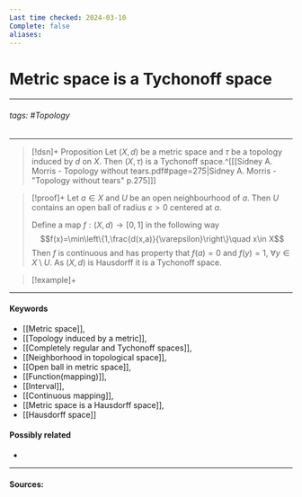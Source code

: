 ```yaml
---
Last time checked: 2024-03-10
Complete: false
aliases:
---
```

# Metric space is a Tychonoff space
***
###### tags: #Topology 
***
>[!dsn]+ Proposition
>Let $(X,d)$ be a metric space and $\tau$ be a topology induced by $d$ on $X$. Then $(X,\tau)$ is a Tychonoff space.^[[[Sidney A. Morris - Topology without tears.pdf#page=275|Sidney A. Morris - "Topology without tears" p.275]]]

>[!proof]+
>Let $a\in X$ and $U$ be an open neighbourhood of $a$. Then $U$ contains an open ball of radius $\varepsilon>0$ centered at $a$.
>
>Define a map $f:(X,d)\to[0,1]$ in the following way
>$$f(x)=\min\left\{1,\frac{d(x,a)}{\varepsilon}\right\}\quad x\in X$$
>Then $f$ is continuous and has property that $f(a)=0$ and $f(y)=1$, $\forall y\in X\setminus U$. As $(X,d)$ is Hausdorff it is a Tychonoff space.


>[!example]+ 
>
***
#### Keywords
- [[Metric space]],
- [[Topology induced by a metric]],
- [[Completely regular and Tychonoff spaces]],
- [[Neighborhood in topological space]],
- [[Open ball in metric space]],
- [[Function(mapping)]],
- [[Interval]],
- [[Continuous mapping]],
- [[Metric space is a Hausdorff space]],
- [[Hausdorff space]]
#### Possibly related
- 
***
#### Sources: